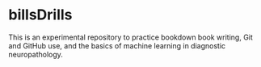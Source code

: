 # billsDrills
This is an experimental repository to practice bookdown book writing, Git and GitHub use, and the basics of machine learning in diagnostic neuropathology.
